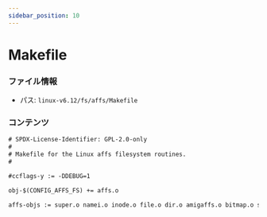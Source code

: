 ```yaml
---
sidebar_position: 10
---
```

# Makefile

### ファイル情報

- パス: `linux-v6.12/fs/affs/Makefile`

### コンテンツ

```txt
# SPDX-License-Identifier: GPL-2.0-only
#
# Makefile for the Linux affs filesystem routines.
#

#ccflags-y := -DDEBUG=1

obj-$(CONFIG_AFFS_FS) += affs.o

affs-objs := super.o namei.o inode.o file.o dir.o amigaffs.o bitmap.o symlink.o

```
